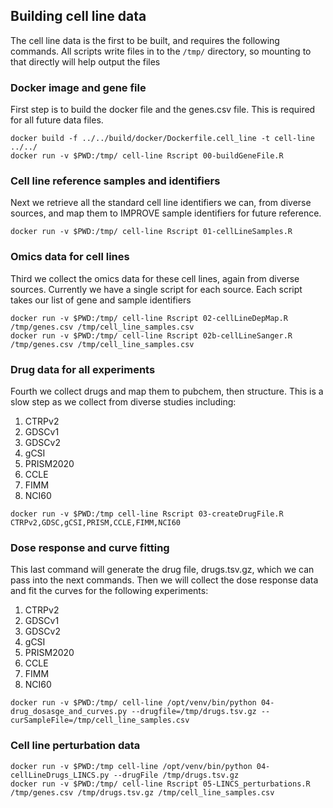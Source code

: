 ## Building cell line data
The cell line data is the first to be built, and requires the
following commands. All scripts write files in to the `/tmp/`
directory, so mounting to that directly will help output the files


### Docker image and gene file
First step is to build the docker file and the genes.csv file. This is
required for all future data files.
```
docker build -f ../../build/docker/Dockerfile.cell_line -t cell-line ../../
docker run -v $PWD:/tmp/ cell-line Rscript 00-buildGeneFile.R

```

### Cell line reference samples and identifiers
Next we retrieve all the standard cell line identifiers we can, from diverse
sources, and map them to IMPROVE sample identifiers for future reference.
```
docker run -v $PWD:/tmp/ cell-line Rscript 01-cellLineSamples.R

```

### Omics data for cell lines
Third we collect the omics data for these cell lines, again from
diverse sources. Currently we have a single script for each
source. Each script takes our list of gene and sample identifiers
```
docker run -v $PWD:/tmp/ cell-line Rscript 02-cellLineDepMap.R /tmp/genes.csv /tmp/cell_line_samples.csv
docker run -v $PWD:/tmp/ cell-line Rscript 02b-cellLineSanger.R /tmp/genes.csv /tmp/cell_line_samples.csv

```

### Drug data for all experiments

Fourth we collect drugs and map them to pubchem, then structure. This
is a slow step as we collect from diverse studies including:
1. CTRPv2
2. GDSCv1
3. GDSCv2
4. gCSI
5. PRISM2020
6. CCLE
7. FIMM
8. NCI60

```
docker run -v $PWD:/tmp cell-line Rscript 03-createDrugFile.R CTRPv2,GDSC,gCSI,PRISM,CCLE,FIMM,NCI60

```
### Dose response and curve fitting
This last command will generate the drug file, drugs.tsv.gz, which we
can pass into the next commands. Then we will collect the dose
response data and fit the curves for the following experiments:
1. CTRPv2
2. GDSCv1
3. GDSCv2
4. gCSI
5. PRISM2020
6. CCLE
7. FIMM
8. NCI60

```
docker run -v $PWD:/tmp/ cell-line /opt/venv/bin/python 04-drug_dosasge_and_curves.py --drugfile=/tmp/drugs.tsv.gz --curSampleFile=/tmp/cell_line_samples.csv

```

### Cell line perturbation data
```
docker run -v $PWD:/tmp cell-line /opt/venv/bin/python 04-cellLineDrugs_LINCS.py --drugFile /tmp/drugs.tsv.gz
docker run -v $PWD:/tmp/ cell-line Rscript 05-LINCS_perturbations.R /tmp/genes.csv /tmp/drugs.tsv.gz /tmp/cell_line_samples.csv

```


